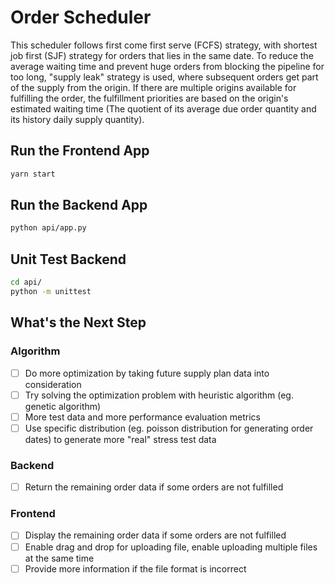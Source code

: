 # Order Scheduler

This scheduler follows first come first serve (FCFS) strategy, with shortest job first (SJF) strategy for orders that lies in the same date. To reduce the average waiting time and prevent huge orders from blocking the pipeline for too long, "supply leak" strategy is used, where subsequent orders get part of the supply from the origin. If there are multiple origins available for fulfilling the order, the fulfillment priorities are based on the origin's estimated waiting time (The quotient of its average due order quantity and its history daily supply quantity).

## Run the Frontend App

``` bash
yarn start
```

## Run the Backend App

``` bash
python api/app.py
```

## Unit Test Backend

``` bash
cd api/
python -m unittest
```

## What's the Next Step

### Algorithm

- [ ] Do more optimization by taking future supply plan data into consideration
- [ ] Try solving the optimization problem with heuristic algorithm (eg. genetic algorithm)
- [ ] More test data and more performance evaluation metrics
- [ ] Use specific distribution (eg. poisson distribution for generating order dates) to generate more "real" stress test data

### Backend

- [ ] Return the remaining order data if some orders are not fulfilled

### Frontend

- [ ] Display the remaining order data if some orders are not fulfilled
- [ ] Enable drag and drop for uploading file, enable uploading multiple files at the same time
- [ ] Provide more information if the file format is incorrect